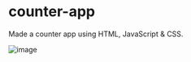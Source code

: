 # counter-app
Made a counter app using HTML, JavaScript &amp; CSS.

![image](https://github.com/Anmol-Gup/counter-app/assets/66009201/2d600f6d-8991-4e74-826f-f54094186851)

